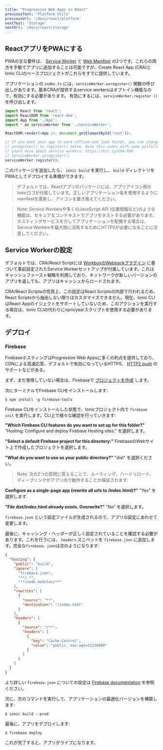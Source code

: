 ```yaml
---
title: "Progressive Web Apps in React"
previousText: 'Platform Utils'
previousUrl: '/docs/react/platform'
nextText: 'Storage'
nextUrl: '/docs/react/storage'
---
```



## ReactアプリをPWAにする


PWAの主な要件は、 <a href="https://developers.google.com/web/fundamentals/primers/service-workers/" target="_blank">Service Worker</a> と <a href="https://developers.google.com/web/fundamentals/web-app-manifest/" target="_blank">Web Manifest</a> の2つです。これらの両方を手動でアプリに追加することは可能ですが、Create React App (CRA)とIonic CLIのベースプロジェクトがこれらをすでに提供しています。

アプリケーションの  `index.ts` には、`serviceWorker.unregister()` 関数の呼び出しがあります。基本CRAが提供するservice workersはオプトイン機能なので、有効にする必要があります。
有効にするには、`serviceWorker.register ()`を呼び出します。

```ts
import React from 'react';
import ReactDOM from 'react-dom';
import App from './App';
import * as serviceWorker from './serviceWorker';

ReactDOM.render(<App />, document.getElementById('root'));

// If you want your app to work offline and load faster, you can change
// unregister() to register() below. Note this comes with some pitfalls.
// Learn more about service workers: https://bit.ly/CRA-PWA
// serviceWorker.unregister();
serviceWorker.register();
```



このパッケージを追加したら、 `ionic build` を実行し、 `build` ディレクトリをPWAとしてデプロイする準備ができます。

> デフォルトでは、Reactアプリのパッケージには、アプリアイコン用のIonicロゴが付属しています。正しいアプリケーション名を使用するようにmanifestを更新し、アイコンを置き換えてください。


> Note: Service Workersや多くのJavaScript API (位置情報など)のような機能は、セキュアなコンテキストでアプリをホストする必要があります。ホスティングサービスを介してアプリケーションを配備する場合は、Service Workersを最大限に活用するためにHTTPSが必要になることに注意してください。



## Service Workerの設定

デフォルトでは、CRA/React Scriptには [WorkboxのWebpackプラグイン](https://developers.google.com/web/tools/workbox/modules/workbox-webpack-plugin) に基づいて事前設定されたService Workerセットアップが付属しています。これはキャッシュファースト戦略を利用しており、ネットワークが新しいバージョンのアプリを返しても、アプリはキャッシュからロードされます。

CRA/React Scriptsの性質上、この設定はReact Scriptsの内部で行われるため、React Scriptsから抽出しない限りはカスタマイズできません。現在、Ionic CLIはReact Appのイジェクトをサポートしていないため、このアクションを実行する場合は、Ionic CLIの代わりにnpm/yearスクリプトを使用する必要があります。


## デプロイ

### Firebase

FirebaseホスティングはProgressive Web Appsに多くの利点を提供しており、CDNによる高速応答、デフォルトで有効になっているHTTPS、 [HTTP2 push](https://firebase.googleblog.com/2016/09/http2-comes-to-firebase-hosting.html) のサポートなどがある。

まず、まだ使用していない場合は、Firebaseで [プロジェクトを作成](https://console.firebase.google.com) します。

次にターミナルでFirebase CLIをインストールします:

```shell
$ npm install -g firebase-tools
```

Firebase CLIをインストールした状態で、Ionicプロジェクト内で `firebase init` を実行します。CLI上で様々な確認を行っていきます:

**"Which Firebase CLI features do you want to set up for this folder?"**  "Hosting: Configure and deploy Firebase Hosting sites." を選択します。

**"Select a default Firebase project for this directory:"** FirebaseのWebサイト上で作成したプロジェクトを選択します。

**"What do you want to use as your public directory?"** "dist" を選択ください。

> Note: 次の2つの質問に答えることで、ルーティング、ハードリロード、ディープリンクがアプリ内で動作することが保証されます:

**Configure as a single-page app (rewrite all urls to /index.html)?"** "Yes" を選択します.

**"File dist/index.html already exists. Overwrite?"** "No" を選択します。

`firebase.json` という設定ファイルが生成されるので、アプリの設定にあわせて変更します。

最後に、キャッシング・ヘッダーが正しく設定されていることを確認する必要があります。これを行うには、 `headers` スニペットを `firebase.json` に追加します。完全な`firebase。json`は次のようになります:

```json
{
  "hosting": {
    "public": "build",
    "ignore": [
      "firebase.json",
      "**/.*",
      "**/node_modules/**"
    ],
    "rewrites": [
      {
        "source": "**",
        "destination": "/index.html"
      }
    ],
    "headers": [
      {
        "source": "/**",
        "headers": [
          {
            "key": "Cache-Control",
            "value": "public, max-age=31536000"
          }
        ]
      }
    ]
  }
}
```

より詳しい `firebase.json` についての設定は [Firebase documentation](https://firebase.google.com/docs/hosting/full-config#section-firebase-json) を参照ください。

次に、次のコマンドを実行して、アプリケーションの最適化バージョンを構築します:

```shell
$ ionic build --prod
```

最後に、アプリをデプロイします:

```shell
$ firebase deploy
```

これが完了すると、アプリがライブになります。
